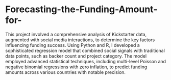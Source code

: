 # Forecasting-the-Funding-Amount-for-
This project involved a comprehensive analysis of Kickstarter data, augmented with social media interactions, to determine the key factors influencing funding success. Using Python and R, I developed a sophisticated regression model that combined social signals with traditional data points, such as backer count and project category. The model employed advanced statistical techniques, including multi-level Poisson and negative binomial regressions with zero inflation, to predict funding amounts across various countries with notable precision.
